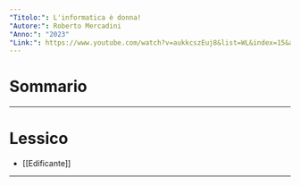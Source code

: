 ```yaml
---
"Titolo:": L'informatica è donna!
"Autore:": Roberto Mercadini
"Anno:": "2023"
"Link:": https://www.youtube.com/watch?v=aukkcszEuj8&list=WL&index=15&ab_channel=RobertoMercadini
---
```

# Sommario


----------------------------------------------------------------

# Lessico
- [[Edificante]]

----------------------------------------------------------------